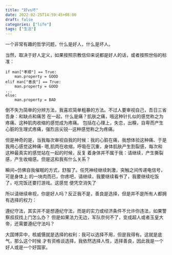 ```yaml
---
title: "好vs坏"
date: 2022-02-25T14:59:45+08:00
draft: false
categories: ["life"]
tags: ["生活"]
---
```


一个非常有趣的哲学问题，什么是好人，什么是坏人。

当然，取决于好人定义，如果按照宗教信仰来说都是好人的话，或者按照世俗的标准：
```
if man["孝顺"] == True:
    man.property = GOOD
elif man["善良"] == True:
    man.property = GOOD
...
else:
    man.property = BAD
```
倒不失为简单的分辨方法，我喜欢简单粗暴的方法。不过人要审视自己，吾日三省吾身：和缺点和痛苦
在一起，什么是痛？肌肤之痛，哦这种针扎似的感觉称之为疼痛、这种肌肉收缩的感觉成为疼痛。
包括在心理上，失恋，出糗，自卑而产生心脏的生理式疼痛，强烈且尖锐--这种感觉称之为疼痛。

但是神奇的是，当我每次审视自我的时候：我的心脏在痛，我想体验这种痛、于是我用心感觉这种痛-
嗯,肌肉在收缩，呼吸在沉重，身体肌肤产生割裂感，每次和这种最真实的感觉站在一起的时候，反复
着身体并不属于我：请继续，产生撕裂感，产生收缩感。但是这和我有什么关系？

瞬间~仿佛自我催眠的方式，舒服了。任凭神经继续刺激，突触之间传递电信号，可是身体上
的一块肉而已，你疼吧，请继续，我要继续看书了，我要继续吃饭了，吃完饭还要打游戏。这感觉
便凭空消失了

所以请继续审视，你是好人吗？反正我不是，善良是选择，但是并不是所有人都拥有选择的权力：

遵纪守法，其实并不是想遵纪守法，而是的实力或经济条件不允许你违法，如果警察叔叔找上门怎么办？
但是如果法力无边，军队奈何不了，变成超人或者玉皇大帝，还需要遵纪守法吗？

大国博弈中，核威慑就是选择的权利：我可以选择不用，但是我得有。这就是底气，那么这个时候
才有资格谈选择，我依然选择人性，选择善良，因此我是一个好人或是一个好国家。


